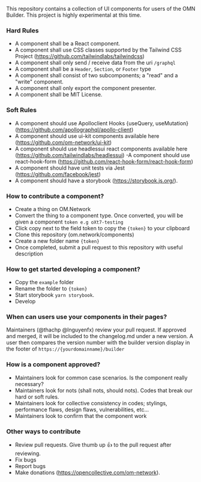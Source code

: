 This repository contains a collection of UI components for users of the OMN Builder. This project is highly experimental at this time.

### Hard Rules
- A component shall be a React component.
- A component shall use CSS classes supported by the Tailwind CSS Project (https://github.com/tailwindlabs/tailwindcss)
- A component shall only send / receive data from the uri `/graphql`
- A component shall be a `Header`, `Section`, or `Footer` type
- A component shall consist of two subcomponents; a "read" and a "write" component.
- A component shall only export the component presenter.
- A component shall be MIT License.

### Soft Rules
- A component should use Apolloclient Hooks {useQuery, useMutation} (https://github.com/apollographql/apollo-client)
- A component should use ui-kit components available here (https://github.com/om-network/ui-kit)
- A component should use headlessui react components available here (https://github.com/tailwindlabs/headlessui)
 -A component should use react-hook-form (https://github.com/react-hook-form/react-hook-form)
- A component should have unit tests via Jest (https://github.com/facebook/jest)
- A component should have a storybook (https://storybook.js.org/).

### How to contribute a component?
- Create a thing on OM.Network
- Convert the thing to a component type. Once converted, you will be given a component `token e.g oXt7-testing`
- Click copy next to the field token to copy the `{token}` to your clipboard
- Clone this repository (om.network/components)
- Create a new folder name `{token}`
- Once completed, submit a pull request to this repository with useful description

### How to get started developing a component?
- Copy the `example` folder
- Rename the folder to `{token}`
- Start storybook `yarn storybook`.
- Develop

### When can users use your components in their pages?
Maintainers (@thachp @lnguyenfx) review your pull request. If approved and merged, it will be included to the changelog.md under a new version. A user then compares the version number with the builder version display in the footer of `https://{yourdomainname}/builder`

### How is a component approved?
- Maintainers look for common case scenarios.  Is the component really necessary?
- Maintainers look for nots (shall nots, should nots).  Codes that break our hard or soft rules.
- Maintainers look for collective consistency in codes; stylings, performance flaws, design flaws, vulnerabilities, etc...
- Maintainers look to confirm that the component work

### Other ways to contribute
- Review pull requests.  Give thumb up :thumbsup: to the pull request after reviewing.
- Fix bugs
- Report bugs
- Make donations (https://opencollective.com/om-network).

